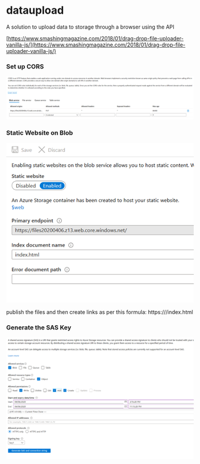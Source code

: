 # dataupload
A solution to upload data to storage through a browser using the API


[https://www.smashingmagazine.com/2018/01/drag-drop-file-uploader-vanilla-js/](https://www.smashingmagazine.com/2018/01/drag-drop-file-uploader-vanilla-js/)



### Set up CORS
![set up CORS](images/cors.png)

### Static Website on Blob
![staticWebsite.png](images/staticWebsite.png)


publish the files and then create links as per this formula:
https://<url>/index.html<SASKey>

### Generate the SAS Key
![sasKey.png](images/sasKey.png)
